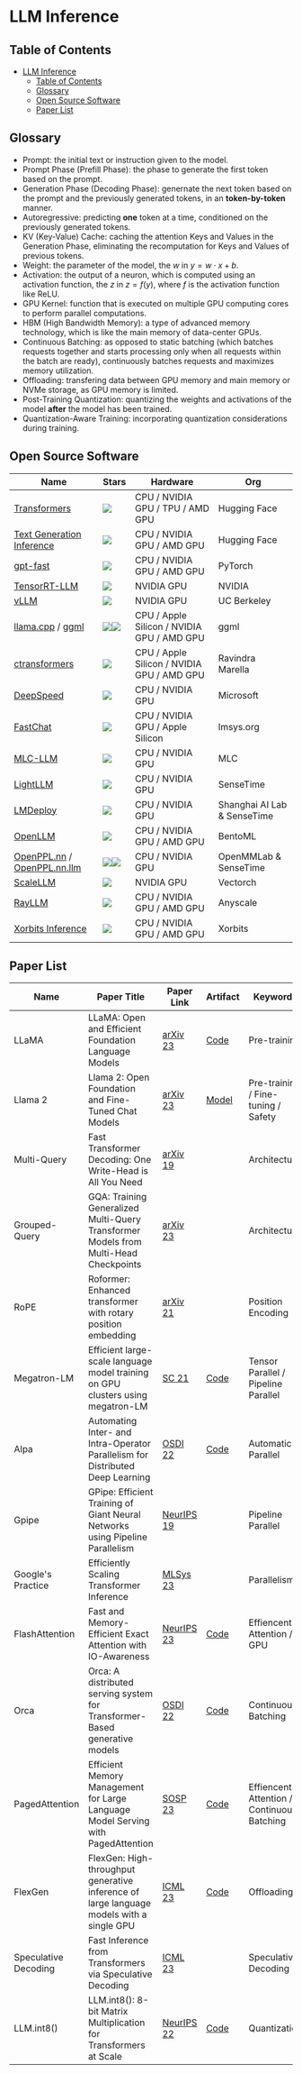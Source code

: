 # LLM Inference

## Table of Contents

- [LLM Inference](#llm-inference)
  - [Table of Contents](#table-of-contents)
  - [Glossary](#glossary)
  - [Open Source Software](#open-source-software)
  - [Paper List](#paper-list)

## Glossary

* Prompt: the initial text or instruction given to the model.
* Prompt Phase (Prefill Phase): the phase to generate the first token based on the prompt.
* Generation Phase (Decoding Phase): genernate the next token based on the prompt and the previously generated tokens, in an **token-by-token** manner.
* Autoregressive: predicting **one** token at a time, conditioned on the previously generated tokens.
* KV (Key-Value) Cache: caching the attention Keys and Values in the Generation Phase, eliminating the recomputation for Keys and Values of previous tokens.
* Weight: the parameter of the model, the $w$ in $y = w \cdot x + b$.
* Activation:  the output of a neuron, which is computed using an activation function, the $z$ in $z = f(y)$, where $f$ is the activation function like ReLU.
* GPU Kernel: function that is executed on multiple GPU computing cores to perform parallel computations.
* HBM (High Bandwidth Memory): a type of advanced memory technology, which is like the main memory of data-center GPUs.
* Continuous Batching: as opposed to static batching (which batches requests together and starts processing only when all requests within the batch are ready), continuously batches requests and maximizes memory utilization.
* Offloading: transfering data between GPU memory and main memory or NVMe storage, as GPU memory is limited.
* Post-Training Quantization: quantizing the weights and activations of the model **after** the model has been trained.
* Quantization-Aware Training: incorporating quantization considerations during training.

## Open Source Software

| Name | Stars | Hardware | Org |
| --- | --- | ---| --- |
| [Transformers](https://github.com/huggingface/transformers) | ![](https://img.shields.io/github/stars/huggingface/transformers.svg?style=social) | CPU / NVIDIA GPU / TPU / AMD GPU | Hugging Face |
| [Text Generation Inference](https://github.com/huggingface/text-generation-inference) | ![](https://img.shields.io/github/stars/huggingface/text-generation-inference.svg?style=social) | CPU / NVIDIA GPU / AMD GPU | Hugging Face |
| [gpt-fast](https://github.com/pytorch-labs/gpt-fast) | ![](https://img.shields.io/github/stars/pytorch-labs/gpt-fast.svg?style=social) | CPU / NVIDIA GPU / AMD GPU | PyTorch |
| [TensorRT-LLM](https://github.com/NVIDIA/TensorRT-LLM) | ![](https://img.shields.io/github/stars/NVIDIA/TensorRT-LLM.svg?style=social) | NVIDIA GPU | NVIDIA |
| [vLLM](https://github.com/vllm-project/vllm) | ![](https://img.shields.io/github/stars/vllm-project/vllm.svg?style=social) | NVIDIA GPU | UC Berkeley |
| [llama.cpp](https://github.com/ggerganov/llama.cpp) / [ggml](https://github.com/ggerganov/ggml) | ![](https://img.shields.io/github/stars/ggerganov/llama.cpp.svg?style=social)![](https://img.shields.io/github/stars/ggerganov/ggml.svg?style=social) | CPU / Apple Silicon / NVIDIA GPU / AMD GPU | ggml |
| [ctransformers](https://github.com/marella/ctransformers) | ![](https://img.shields.io/github/stars/marella/ctransformers.svg?style=social) | CPU / Apple Silicon / NVIDIA GPU / AMD GPU | Ravindra Marella |
| [DeepSpeed](https://github.com/microsoft/DeepSpeed) | ![](https://img.shields.io/github/stars/microsoft/DeepSpeed.svg?style=social) | CPU / NVIDIA GPU | Microsoft |
| [FastChat](https://github.com/lm-sys/FastChat) | ![](https://img.shields.io/github/stars/lm-sys/FastChat.svg?style=social) | CPU / NVIDIA GPU / Apple Silicon | lmsys.org |
| [MLC-LLM](https://github.com/mlc-ai/mlc-llm) | ![](https://img.shields.io/github/stars/mlc-ai/mlc-llm.svg?style=social) | CPU / NVIDIA GPU | MLC |
| [LightLLM](https://github.com/ModelTC/lightllm) | ![](https://img.shields.io/github/stars/ModelTC/lightllm.svg?style=social) | CPU / NVIDIA GPU | SenseTime |
| [LMDeploy](https://github.com/InternLM/lmdeploy) | ![](https://img.shields.io/github/stars/InternLM/lmdeploy.svg?style=social) | CPU / NVIDIA GPU | Shanghai AI Lab & SenseTime |
| [OpenLLM](https://github.com/bentoml/OpenLLM) | ![](https://img.shields.io/github/stars/bentoml/OpenLLM.svg?style=social) | CPU / NVIDIA GPU / AMD GPU | BentoML |
| [OpenPPL.nn](https://github.com/openppl-public/ppl.nn) / [OpenPPL.nn.llm](https://github.com/openppl-public/ppl.nn.llm) | ![](https://img.shields.io/github/stars/openppl-public/ppl.nn.svg?style=social)![](https://img.shields.io/github/stars/openppl-public/ppl.nn.llm.svg?style=social) | CPU / NVIDIA GPU | OpenMMLab & SenseTime |
| [ScaleLLM](https://github.com/vectorch-ai/ScaleLLM) | ![](https://img.shields.io/github/stars/vectorch-ai/ScaleLLM?style=social) | NVIDIA GPU | Vectorch |
| [RayLLM](https://github.com/ray-project/ray-llm) | ![](https://img.shields.io/github/stars/ray-project/ray-llm?style=social) | CPU / NVIDIA GPU / AMD GPU | Anyscale |
| [Xorbits Inference](https://github.com/xorbitsai/inference) | ![](https://img.shields.io/github/stars/xorbitsai/inference.svg?style=social) | CPU / NVIDIA GPU / AMD GPU | Xorbits |

## Paper List

| Name                 | Paper Title                                                                              | Paper Link                                                                                                                     | Artifact                                             | Keywords                                     | Recommend  |
| -------------------- | ---------------------------------------------------------------------------------------- | ------------------------------------------------------------------------------------------------------------------------------ | ---------------------------------------------------- | -------------------------------------------- | ---------- |
| LLaMA                | LLaMA: Open and Efficient Foundation Language Models                                     | [arXiv 23](https://arxiv.org/pdf/2302.13971.pdf)                                                                               | [Code](https://github.com/facebookresearch/llama)    | Pre-training                                 | ⭐️⭐️⭐️⭐️⭐️ |
| Llama 2              | Llama 2: Open Foundation and Fine-Tuned Chat Models                                      | [arXiv 23](https://arxiv.org/pdf/2307.09288.pdf)                                                                               | [Model](https://huggingface.co/meta-llama)           | Pre-training / Fine-tuning / Safety          | ⭐️⭐️⭐️⭐️   |
| Multi-Query          | Fast Transformer Decoding: One Write-Head is All You Need                                | [arXiv 19](https://arxiv.org/pdf/1911.02150.pdf)                                                                               |                                                      | Architecture                                 | ⭐️⭐️⭐️     |
| Grouped-Query        | GQA: Training Generalized Multi-Query Transformer Models from Multi-Head Checkpoints     | [arXiv 23](https://arxiv.org/pdf/2305.13245.pdf)                                                                               |                                                      | Architecture                                 | ⭐️⭐️⭐️     |
| RoPE | Roformer: Enhanced transformer with rotary position embedding                            | [arXiv 21](https://arxiv.org/pdf/2104.09864.pdf)                                                                               |                                                      | Position Encoding                            | ⭐️⭐️⭐️⭐️   |
| Megatron-LM | Efficient large-scale language model training on GPU clusters using megatron-LM          | [SC 21](https://dl.acm.org/doi/pdf/10.1145/3458817.3476209)                                                                    | [Code](https://github.com/NVIDIA/Megatron-LM/)       | Tensor Parallel / Pipeline Parallel                                  | ⭐️⭐️⭐️⭐️⭐️ |
| Alpa | Automating Inter- and Intra-Operator Parallelism for Distributed Deep Learning | [OSDI 22](https://www.usenix.org/system/files/osdi22-zheng-lianmin.pdf) | [Code](https://github.com/alpa-projects/alpa) | Automatic Parallel | ⭐️⭐️⭐️ |
| Gpipe | GPipe: Efficient Training of Giant Neural Networks using Pipeline Parallelism | [NeurIPS 19](https://proceedings.neurips.cc/paper_files/paper/2019/file/093f65e080a295f8076b1c5722a46aa2-Paper.pdf) |  | Pipeline Parallel | ⭐️⭐️⭐️ |
| Google's Practice | Efficiently Scaling Transformer Inference | [MLSys 23](https://proceedings.mlsys.org/paper_files/paper/2023/file/523f87e9d08e6071a3bbd150e6da40fb-Paper-mlsys2023.pdf) |                                                      | Parallelism                                  | ⭐️⭐️⭐️⭐️   |
| FlashAttention | Fast and Memory-Efficient Exact Attention with IO-Awareness                              | [NeurIPS 23](https://proceedings.neurips.cc/paper_files/paper/2022/file/67d57c32e20fd0a7a302cb81d36e40d5-Paper-Conference.pdf) | [Code](https://github.com/Dao-AILab/flash-attention) | Effiencent Attention / GPU                   | ⭐️⭐️⭐️⭐️⭐️ |
| Orca | Orca: A distributed serving system for Transformer-Based generative models               | [OSDI 22](https://www.usenix.org/system/files/osdi22-yu.pdf)                                                                   | [Code](https://github.com/vllm-project/vllm)         | Continuous Batching                          | ⭐️⭐️⭐️⭐️⭐️ |
| PagedAttention | Efficient Memory Management for Large Language Model Serving with PagedAttention         | [SOSP 23](https://dl.acm.org/doi/pdf/10.1145/3600006.3613165)                                                                  | [Code](https://github.com/vllm-project/vllm)         | Effiencent Attention / Continuous Batching | ⭐️⭐️⭐️⭐️⭐️ |
| FlexGen              | FlexGen: High-throughput generative inference of large language models with a single GPU | [ICML 23](https://proceedings.mlr.press/v202/sheng23a/sheng23a.pdf)                                                            | [Code](https://github.com/FMInference/FlexGen)       | Offloading                                   | ⭐️⭐️⭐️     |
| Speculative Decoding | Fast Inference from Transformers via Speculative Decoding                                | [ICML 23](https://proceedings.mlr.press/v202/leviathan23a/leviathan23a.pdf)                                                    |                                                      | Speculative Decoding                                     | ⭐️⭐️⭐️⭐️   |
| LLM.int8()           | LLM.int8(): 8-bit Matrix Multiplication for Transformers at Scale                        | [NeurIPS 22](https://proceedings.neurips.cc/paper_files/paper/2022/file/c3ba4962c05c49636d4c6206a97e9c8a-Paper-Conference.pdf) | [Code](https://github.com/timdettmers/bitsandbytes)  | Quantization | ⭐️⭐️⭐️⭐️ |